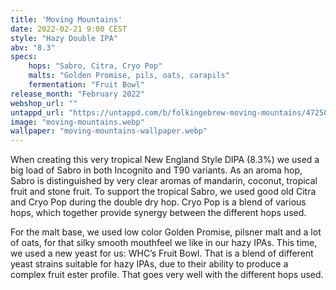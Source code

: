 ```yaml
---
title: 'Moving Mountains'
date: 2022-02-21 9:00 CEST
style: "Hazy Double IPA"
abv: "8.3"
specs:
    hops: "Sabro, Citra, Cryo Pop"
    malts: "Golden Promise, pils, oats, carapils"
    fermentation: "Fruit Bowl"
release_month: "February 2022"
webshop_url: ""
untappd_url: "https://untappd.com/b/folkingebrew-moving-mountains/4725090"
image: "moving-mountains.webp"
wallpaper: "moving-mountains-wallpaper.webp"
---
```


When creating this very tropical New England Style DIPA (8.3%) we used a big load of Sabro in both Incognito and T90 variants. As an aroma hop, Sabro is distinguished by very clear aromas of mandarin, coconut, tropical fruit and stone fruit. To support the tropical Sabro, we used good old Citra and Cryo Pop during the double dry hop. Cryo Pop is a blend of various hops, which together provide synergy between the different hops used.

For the malt base, we used low color Golden Promise, pilsner malt and a lot of oats, for that silky smooth mouthfeel we like in our hazy IPAs. This time, we used a new yeast for us: WHC’s Fruit Bowl. That is a blend of different yeast strains suitable for hazy IPAs, due to their ability to produce a complex fruit ester profile. That goes very well with the different hops used.
